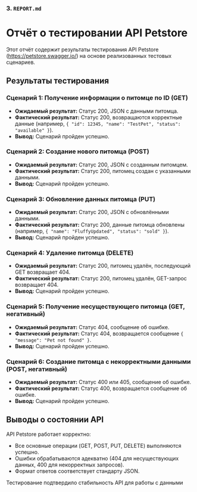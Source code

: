 ### 3. `REPORT.md`

# Отчёт о тестировании API Petstore

Этот отчёт содержит результаты тестирования API Petstore (https://petstore.swagger.io/) на основе реализованных тестовых сценариев.

## Результаты тестирования

### Сценарий 1: Получение информации о питомце по ID (GET)
- **Ожидаемый результат:** Статус 200, JSON с данными питомца.
- **Фактический результат:** Статус 200, возвращаются корректные данные (например, `{ "id": 12345, "name": "TestPet", "status": "available" }`).
- **Вывод:** Сценарий пройден успешно.

### Сценарий 2: Создание нового питомца (POST)
- **Ожидаемый результат:** Статус 200, JSON с созданным питомцем.
- **Фактический результат:** Статус 200, питомец создан с указанными данными.
- **Вывод:** Сценарий пройден успешно.

### Сценарий 3: Обновление данных питомца (PUT)
- **Ожидаемый результат:** Статус 200, JSON с обновлёнными данными.
- **Фактический результат:** Статус 200, данные питомца обновлены (например, `{ "name": "FluffyUpdated", "status": "sold" }`).
- **Вывод:** Сценарий пройден успешно.

### Сценарий 4: Удаление питомца (DELETE)
- **Ожидаемый результат:** Статус 200, питомец удалён, последующий GET возвращает 404.
- **Фактический результат:** Статус 200, питомец удалён, GET-запрос возвращает 404.
- **Вывод:** Сценарий пройден успешно.

### Сценарий 5: Получение несуществующего питомца (GET, негативный)
- **Ожидаемый результат:** Статус 404, сообщение об ошибке.
- **Фактический результат:** Статус 404, возвращается сообщение `{ "message": "Pet not found" }`.
- **Вывод:** Сценарий пройден успешно.

### Сценарий 6: Создание питомца с некорректными данными (POST, негативный)
- **Ожидаемый результат:** Статус 400 или 405, сообщение об ошибке.
- **Фактический результат:** Статус 400, возвращается сообщение об ошибке.
- **Вывод:** Сценарий пройден успешно.

## Выводы о состоянии API
API Petstore работает корректно:
- Все основные операции (GET, POST, PUT, DELETE) выполняются успешно.
- Ошибки обрабатываются адекватно (404 для несуществующих данных, 400 для некорректных запросов).
- Формат ответов соответствует стандарту JSON.

Тестирование подтвердило стабильность API для работы с данными